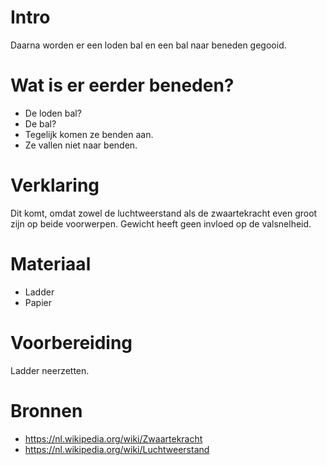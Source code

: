# Intro
Daarna worden er een loden bal en een bal naar beneden gegooid. 

# Wat is er eerder beneden?
- De loden bal? 
- De bal?
- Tegelijk komen ze benden aan.
- Ze vallen niet naar benden.
    
# Verklaring
Dit komt, omdat zowel de luchtweerstand als de zwaartekracht 
even groot zijn op beide voorwerpen. Gewicht heeft geen 
invloed op de valsnelheid.

# Materiaal
- Ladder
- Papier

# Voorbereiding
Ladder neerzetten.

# Bronnen
- https://nl.wikipedia.org/wiki/Zwaartekracht
- https://nl.wikipedia.org/wiki/Luchtweerstand